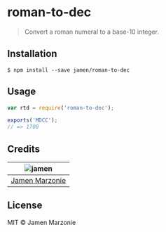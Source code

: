 # roman-to-dec
> Convert a roman numeral to a base-10 integer.

## Installation
```shell
$ npm install --save jamen/roman-to-dec
```

## Usage
```javascript
var rtd = require('roman-to-dec');

exports('MDCC');
// => 1700
```

## Credits
| ![jamen][avatar] |
|:---:|
| [Jamen Marzonie][github] |

## License
MIT &copy; Jamen Marzonie

  [avatar]: https://avatars.githubusercontent.com/u/6251703?v=3&s=125
  [github]: https://github.com/jamen
